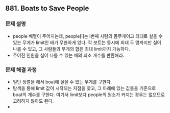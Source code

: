 ## 881. Boats to Save People
### 문제 설명
- people 배열이 주어지는데, people[i]는 i번째 사람의 몸무게이고 최대로 실을 수 있는 무게가 limit인 배가 무한하게 있다. 각 보트는 동시에 최대 두 명까지만 실어 나를 수 있고, 그 사람들의 무게의 합은 최대 limit까지 가능하다.
- 주어진 인원을 실어 나를 수 있는 배의 최소 개수를 반환해라.
​
### 문제 해결 과정
- 일단 정렬을 해서 boat에 실을 수 있는 무게를 구한다.
- 탐색을 통해 limit 값이 시작되는 지점을 찾고, 그 아래에 있는 값들을 기준으로 boat의 개수를 구한다. 여기서 limit보다 people의 원소가 커지는 경우는 없으므로 고려하지 않아도 된다.
-